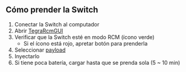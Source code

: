 ## Cómo prender la Switch

1. Conectar la Switch al computador
2. Abrir [TegraRcmGUI](https://github.com/eliboa/TegraRcmGUI/releases/download/2.6/TegraRcmGUI_v2.6_Installer.msi)
3. Verificar que la Switch esté en modo RCM (ícono verde)
    - Si el ícono está rojo, apretar botón para prenderla
4. Seleccionar [payload](https://github.com/Atmosphere-NX/Atmosphere/releases/download/1.6.2/fusee.bin)
5. Inyectarlo
6. Si tiene poca batería, cargar hasta que se prenda sola (5 ~ 10 min)